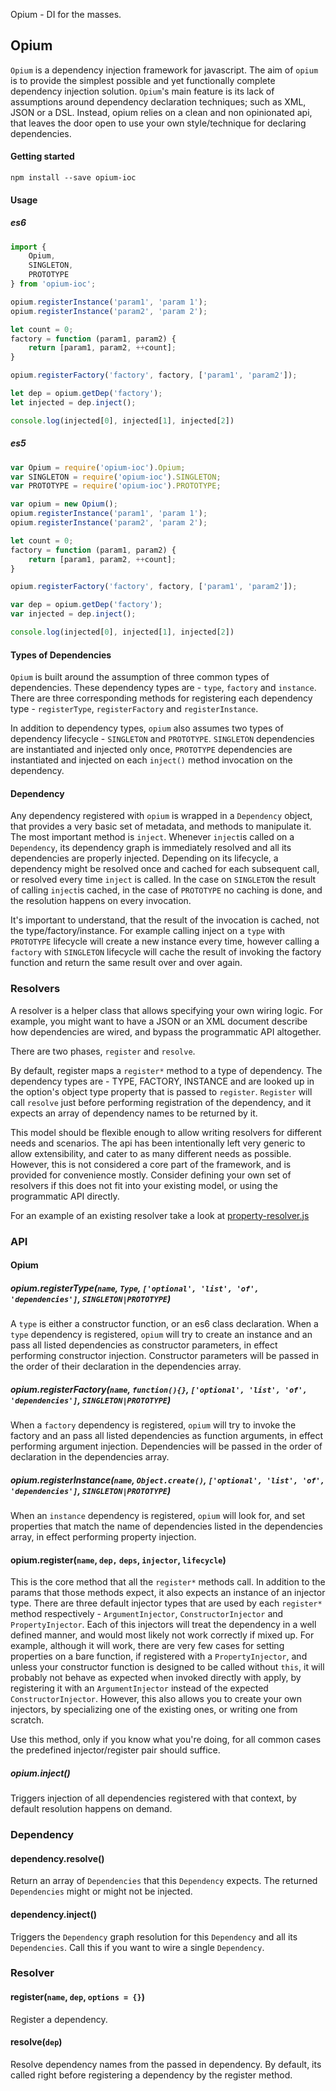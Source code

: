 Opium - DI for the masses.

## Opium

`Opium` is a dependency injection framework for javascript. The aim of `opium` is to provide the simplest possible and yet functionally complete dependency injection solution.  `Opium`'s main feature is its lack of assumptions around dependency declaration techniques; such as XML, JSON or a DSL. Instead, opium relies on a clean and non opinionated api, that leaves the door open to use your own style/technique for declaring dependencies.

#### Getting started
`npm install --save opium-ioc`

#### Usage

##### es6
```javascript
import {
    Opium, 
    SINGLETON, 
    PROTOTYPE
} from 'opium-ioc';

opium.registerInstance('param1', 'param 1');
opium.registerInstance('param2', 'param 2');

let count = 0;
factory = function (param1, param2) {
    return [param1, param2, ++count];
}

opium.registerFactory('factory', factory, ['param1', 'param2']);

let dep = opium.getDep('factory');
let injected = dep.inject();

console.log(injected[0], injected[1], injected[2])

```

##### es5
```javascript
var Opium = require('opium-ioc').Opium;
var SINGLETON = require('opium-ioc').SINGLETON;
var PROTOTYPE = require('opium-ioc').PROTOTYPE;

var opium = new Opium();
opium.registerInstance('param1', 'param 1');
opium.registerInstance('param2', 'param 2');

let count = 0;
factory = function (param1, param2) {
    return [param1, param2, ++count];
}

opium.registerFactory('factory', factory, ['param1', 'param2']);

var dep = opium.getDep('factory');
var injected = dep.inject();

console.log(injected[0], injected[1], injected[2])

```

#### Types of Dependencies

`Opium` is built around the assumption of three common types of dependencies. These dependency types are - `type`,  `factory` and `instance`.  There are three corresponding methods for registering each dependency type - `registerType`, `registerFactory` and `registerInstance`.  

In addition to dependency types, `opium` also assumes two types of dependency lifecycle -  `SINGLETON` and `PROTOTYPE`. `SINGLETON` dependencies are instantiated and injected only once, `PROTOTYPE` dependencies are instantiated and injected on each `inject()` method invocation on the dependency.

#### Dependency

Any dependency registered with `opium` is wrapped in a `Dependency` object, that provides a very basic set of metadata, and methods to manipulate it. The most important method is `inject`. Whenever `inject`is called on a `Dependency`, its dependency graph is immediately resolved and all its dependencies are properly injected. Depending on its lifecycle, a dependency might be resolved once and cached for each subsequent call, or resolved every time `inject` is called. In the case on `SINGLETON` the result of calling `inject`is cached, in the case of `PROTOTYPE` no caching is done, and the resolution happens on every invocation. 

It's important to understand, that the result of the invocation is cached, not the type/factory/instance. For example calling inject on a `type` with `PROTOTYPE` lifecycle will create a new instance every time, however calling a `factory` with `SINGLETON` lifecycle will cache the result of invoking the factory function and return the same result over and over again. 

### Resolvers
A resolver is a helper class that allows specifying your own wiring logic.                      For example, you might want to have a JSON or an XML document describe how dependencies are wired, and bypass the programmatic API altogether.                                                      
                                                                                                            
There are two phases, `register` and `resolve`. 
                                                                                                            
By default, register maps a `register*` method to a type of dependency.
The dependency types are - TYPE, FACTORY, INSTANCE and are looked up in the option's object type property that is passed to `register`. `Register` will call `resolve` just before performing registration of the dependency, and it expects an array of dependency names to be returned by it.           
                                                                                                            
This model should be flexible enough to allow writing resolvers for different needs and scenarios. The api has been intentionally left very generic to allow extensibility, and cater to as many different needs as possible. However, this is not considered a core part of the framework, and is provided for convenience mostly. Consider defining your own set of resolvers if this does not fit into your existing model, or using  the programmatic API directly.

For an example of an existing resolver take a look at [property-resolver.js](https://github.com/dryajov/opium/blob/master/app/scripts/resolvers/property-resolver.js)


### API


#### Opium


##### opium.registerType(`name`, `Type`, `['optional', 'list', 'of', 'dependencies']`, `SINGLETON|PROTOTYPE`)

A `type` is either a constructor function, or an es6 class declaration. When a `type` dependency is registered, `opium` will try to create an instance and an pass all listed dependencies as constructor parameters, in effect performing constructor injection. Constructor parameters will be passed in the order of their declaration in the dependencies array.

##### opium.registerFactory(`name`, `function(){}`, `['optional', 'list', 'of', 'dependencies']`, `SINGLETON|PROTOTYPE`)

When a `factory` dependency is registered, `opium` will try to invoke the factory and an pass all listed dependencies as function arguments, in effect performing argument injection.  Dependencies will be passed in the order of declaration in the dependencies array.

##### opium.registerInstance(`name`, `Object.create()`, `['optional', 'list', 'of', 'dependencies']`, `SINGLETON|PROTOTYPE`)

When an `instance` dependency is registered, `opium` will look for, and set properties that match the name of dependencies listed in the dependencies array, in effect performing property injection. 

#### opium.register(`name`, `dep,` `deps`, `injector`, `lifecycle`)

This is the core method that all the `register*` methods call. In addition to the params that those methods expect, it also expects an instance  of an injector type. There are three default injector types that are used by each `register*` method respectively - `ArgumentInjector`, `ConstructorInjector` and `PropertyInjector`. Each of this injectors will treat the dependency in a well defined manner, and would most likely not work correctly if mixed up. For example, although it will work, there are very few cases for setting properties on a bare function, if registered with a `PropertyInjector`, and unless your constructor function is designed to be called without `this`, it will probably not behave as expected when invoked directly with apply, by registering it with an `ArgumentInjector` instead of the expected `ConstructorInjector`. However, this also allows you to create your own injectors, by specializing one of the existing ones, or writing one from scratch. 

Use this method, only if you know what you're doing, for all common cases the predefined injector/register pair should suffice.

##### opium.inject()

Triggers injection of all dependencies registered with that context, by default resolution happens on demand.


### Dependency

#### dependency.resolve()
Return an array of `Dependencies` that this `Dependency` expects. The returned `Dependencies` might or might not be injected.

#### dependency.inject()

Triggers the `Dependency` graph resolution for this `Dependency` and all its `Dependencies`. Call this if you want to wire a single `Dependency`.


### Resolver

#### register(`name`, `dep`, `options = {}`)

Register a dependency.

#### resolve(`dep`)

Resolve dependency names from the passed in dependency. By default, its called right before registering a dependency by the register method.

